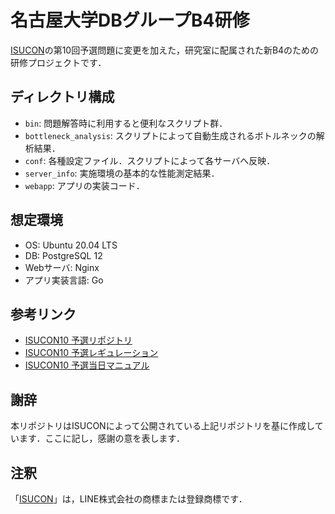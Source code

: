 # 名古屋大学DBグループB4研修

[ISUCON](https://isucon.net/)の第10回予選問題に変更を加えた，研究室に配属された新B4のための研修プロジェクトです．

## ディレクトリ構成

- `bin`: 問題解答時に利用すると便利なスクリプト群．
- `bottleneck_analysis`: スクリプトによって自動生成されるボトルネックの解析結果．
- `conf`: 各種設定ファイル．スクリプトによって各サーバへ反映．
- `server_info`: 実施環境の基本的な性能測定結果．
- `webapp`: アプリの実装コード．

## 想定環境

- OS: Ubuntu 20.04 LTS
- DB: PostgreSQL 12
- Webサーバ: Nginx
- アプリ実装言語: Go

## 参考リンク

- [ISUCON10 予選リポジトリ](https://github.com/isucon/isucon10-qualify)
- [ISUCON10 予選レギュレーション](http://isucon.net/archives/54753430.html)
- [ISUCON10 予選当日マニュアル](https://gist.github.com/progfay/25edb2a9ede4ca478cb3e2422f1f12f6)

## 謝辞

本リポジトリはISUCONによって公開されている上記リポジトリを基に作成しています．ここに記し，感謝の意を表します．

## 注釈

「[ISUCON](https://isucon.net/)」は，LINE株式会社の商標または登録商標です．
